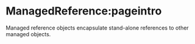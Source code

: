 # ManagedReference:pageintro
Managed reference objects encapsulate stand-alone references to other managed objects.
